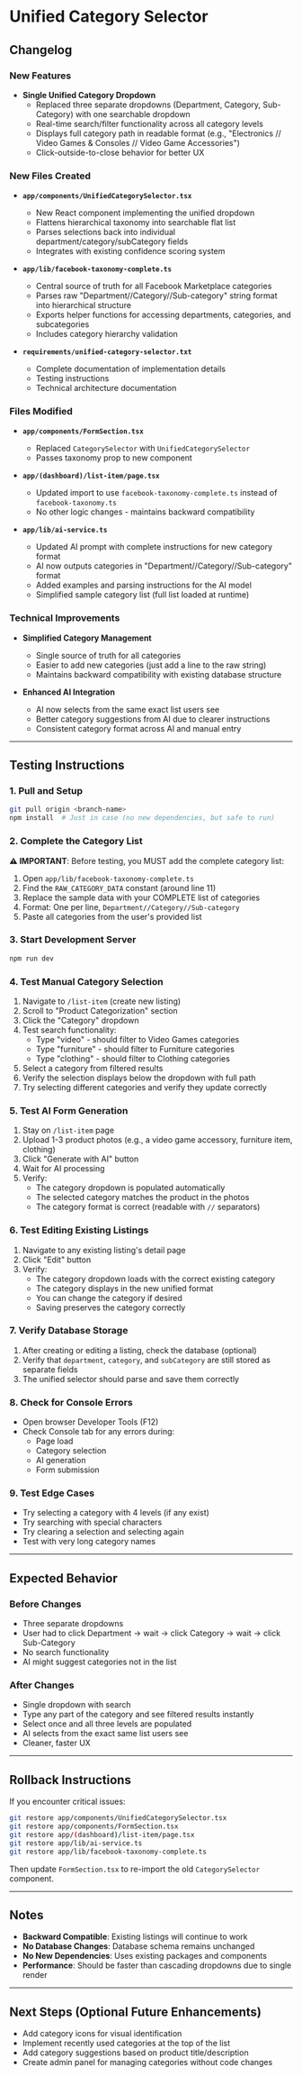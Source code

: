 # Unified Category Selector

## Changelog

### New Features
- **Single Unified Category Dropdown**
  - Replaced three separate dropdowns (Department, Category, Sub-Category) with one searchable dropdown
  - Real-time search/filter functionality across all category levels
  - Displays full category path in readable format (e.g., "Electronics // Video Games & Consoles // Video Game Accessories")
  - Click-outside-to-close behavior for better UX

### New Files Created
- **`app/components/UnifiedCategorySelector.tsx`**
  - New React component implementing the unified dropdown
  - Flattens hierarchical taxonomy into searchable flat list
  - Parses selections back into individual department/category/subCategory fields
  - Integrates with existing confidence scoring system

- **`app/lib/facebook-taxonomy-complete.ts`**
  - Central source of truth for all Facebook Marketplace categories
  - Parses raw "Department//Category//Sub-category" string format into hierarchical structure
  - Exports helper functions for accessing departments, categories, and subcategories
  - Includes category hierarchy validation

- **`requirements/unified-category-selector.txt`**
  - Complete documentation of implementation details
  - Testing instructions
  - Technical architecture documentation

### Files Modified
- **`app/components/FormSection.tsx`**
  - Replaced `CategorySelector` with `UnifiedCategorySelector`
  - Passes taxonomy prop to new component

- **`app/(dashboard)/list-item/page.tsx`**
  - Updated import to use `facebook-taxonomy-complete.ts` instead of `facebook-taxonomy.ts`
  - No other logic changes - maintains backward compatibility

- **`app/lib/ai-service.ts`**
  - Updated AI prompt with complete instructions for new category format
  - AI now outputs categories in "Department//Category//Sub-category" format
  - Added examples and parsing instructions for the AI model
  - Simplified sample category list (full list loaded at runtime)

### Technical Improvements
- **Simplified Category Management**
  - Single source of truth for all categories
  - Easier to add new categories (just add a line to the raw string)
  - Maintains backward compatibility with existing database structure

- **Enhanced AI Integration**
  - AI now selects from the same exact list users see
  - Better category suggestions from AI due to clearer instructions
  - Consistent category format across AI and manual entry

---

## Testing Instructions

### 1. Pull and Setup
```bash
git pull origin <branch-name>
npm install  # Just in case (no new dependencies, but safe to run)
```

### 2. Complete the Category List
**⚠️ IMPORTANT**: Before testing, you MUST add the complete category list:

1. Open `app/lib/facebook-taxonomy-complete.ts`
2. Find the `RAW_CATEGORY_DATA` constant (around line 11)
3. Replace the sample data with your COMPLETE list of categories
4. Format: One per line, `Department//Category//Sub-category`
5. Paste all categories from the user's provided list

### 3. Start Development Server
```bash
npm run dev
```

### 4. Test Manual Category Selection
1. Navigate to `/list-item` (create new listing)
2. Scroll to "Product Categorization" section
3. Click the "Category" dropdown
4. Test search functionality:
   - Type "video" - should filter to Video Games categories
   - Type "furniture" - should filter to Furniture categories
   - Type "clothing" - should filter to Clothing categories
5. Select a category from filtered results
6. Verify the selection displays below the dropdown with full path
7. Try selecting different categories and verify they update correctly

### 5. Test AI Form Generation
1. Stay on `/list-item` page
2. Upload 1-3 product photos (e.g., a video game accessory, furniture item, clothing)
3. Click "Generate with AI" button
4. Wait for AI processing
5. Verify:
   - The category dropdown is populated automatically
   - The selected category matches the product in the photos
   - The category format is correct (readable with `//` separators)

### 6. Test Editing Existing Listings
1. Navigate to any existing listing's detail page
2. Click "Edit" button
3. Verify:
   - The category dropdown loads with the correct existing category
   - The category displays in the new unified format
   - You can change the category if desired
   - Saving preserves the category correctly

### 7. Verify Database Storage
1. After creating or editing a listing, check the database (optional)
2. Verify that `department`, `category`, and `subCategory` are still stored as separate fields
3. The unified selector should parse and save them correctly

### 8. Check for Console Errors
- Open browser Developer Tools (F12)
- Check Console tab for any errors during:
  - Page load
  - Category selection
  - AI generation
  - Form submission

### 9. Test Edge Cases
- Try selecting a category with 4 levels (if any exist)
- Try searching with special characters
- Try clearing a selection and selecting again
- Test with very long category names

---

## Expected Behavior

### Before Changes
- Three separate dropdowns
- User had to click Department → wait → click Category → wait → click Sub-Category
- No search functionality
- AI might suggest categories not in the list

### After Changes
- Single dropdown with search
- Type any part of the category and see filtered results instantly
- Select once and all three levels are populated
- AI selects from the exact same list users see
- Cleaner, faster UX

---

## Rollback Instructions

If you encounter critical issues:

```bash
git restore app/components/UnifiedCategorySelector.tsx
git restore app/components/FormSection.tsx
git restore app/(dashboard)/list-item/page.tsx
git restore app/lib/ai-service.ts
git restore app/lib/facebook-taxonomy-complete.ts
```

Then update `FormSection.tsx` to re-import the old `CategorySelector` component.

---

## Notes

- **Backward Compatible**: Existing listings will continue to work
- **No Database Changes**: Database schema remains unchanged
- **No New Dependencies**: Uses existing packages and components
- **Performance**: Should be faster than cascading dropdowns due to single render

---

## Next Steps (Optional Future Enhancements)

- Add category icons for visual identification
- Implement recently used categories at the top of the list
- Add category suggestions based on product title/description
- Create admin panel for managing categories without code changes
